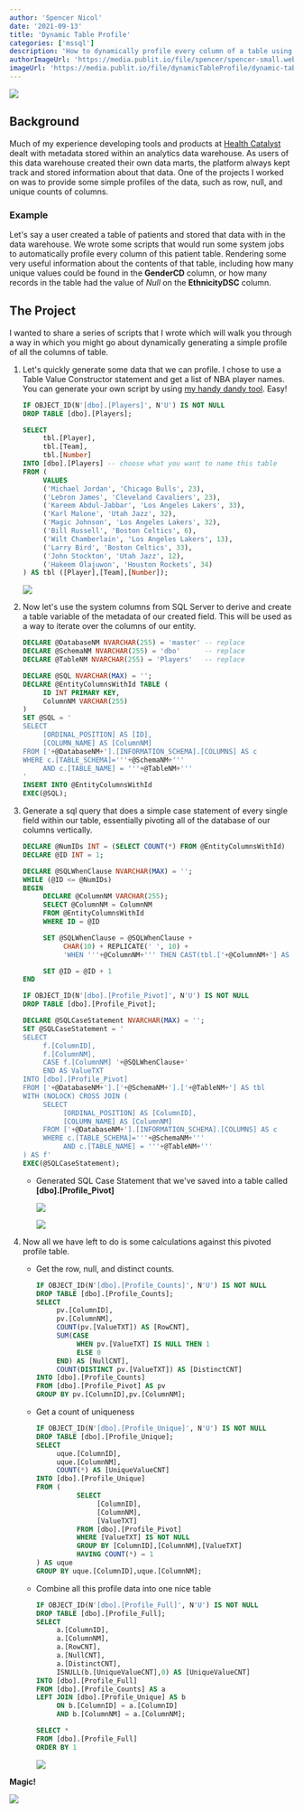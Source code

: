 ```yaml
---
author: 'Spencer Nicol'
date: '2021-09-13'
title: 'Dynamic Table Profile'
categories: ['mssql']
description: 'How to dynamically profile every column of a table using TSQL'
authorImageUrl: 'https://media.publit.io/file/spencer/spencer-small.webp'
imageUrl: 'https://media.publit.io/file/dynamicTableProfile/dynamic-table-profile.webp'
---
```


![](https://media.publit.io/file/dynamicTableProfile/dynamic-table-profile.webp)

## Background

Much of my experience developing tools and products at [Health Catalyst](https://healthcatalyst.com) dealt with metadata stored within an analytics data warehouse. As users of this data warehouse created their own data marts, the platform always kept track and stored information about that data. One of the projects I worked on was to provide some simple profiles of the data, such as row, null, and unique counts of columns.

### Example

Let's say a user created a table of patients and stored that data with in the data warehouse. We wrote some scripts that would run some system jobs to automatically profile every column of this patient table. Rendering some very useful information about the contents of that table, including how many unique values could be found in the **GenderCD** column, or how many records in the table had the value of _Null_ on the **EthnicityDSC** column.

## The Project

I wanted to share a series of scripts that I wrote which will walk you through a way in which you might go about dynamically generating a simple profile of all the columns of table.

1. Let's quickly generate some data that we can profile. I chose to use a Table Value Constructor statement and get a list of NBA player names. You can generate your own script by using [my handy dandy tool](table-value-constructor). Easy!

   ```sql
   IF OBJECT_ID(N'[dbo].[Players]', N'U') IS NOT NULL
   DROP TABLE [dbo].[Players];

   SELECT
        tbl.[Player],
        tbl.[Team],
        tbl.[Number]
   INTO [dbo].[Players] -- choose what you want to name this table
   FROM (
        VALUES
        ('Michael Jordan', 'Chicago Bulls', 23),
        ('Lebron James', 'Cleveland Cavaliers', 23),
        ('Kareem Abdul-Jabbar', 'Los Angeles Lakers', 33),
        ('Karl Malone', 'Utah Jazz', 32),
        ('Magic Johnson', 'Los Angeles Lakers', 32),
        ('Bill Russell', 'Boston Celtics', 6),
        ('Wilt Chamberlain', 'Los Angeles Lakers', 13),
        ('Larry Bird', 'Boston Celtics', 33),
        ('John Stockton', 'Utah Jazz', 12),
        ('Hakeem Olajuwon', 'Houston Rockets', 34)
   ) AS tbl ([Player],[Team],[Number]);
   ```

   ![](https://media.publit.io/file/dynamicTableProfile/data_example.webp)

2. Now let's use the system columns from SQL Server to derive and create a table variable of the metadata of our created field. This will be used as a way to iterate over the columns of our entity.

   ```sql
   DECLARE @DatabaseNM NVARCHAR(255) = 'master' -- replace
   DECLARE @SchemaNM NVARCHAR(255) = 'dbo'      -- replace
   DECLARE @TableNM NVARCHAR(255) = 'Players'   -- replace

   DECLARE @SQL NVARCHAR(MAX) = '';
   DECLARE @EntityColumnsWithId TABLE (
        ID INT PRIMARY KEY,
        ColumnNM VARCHAR(255)
   )
   SET @SQL = '
   SELECT
        [ORDINAL_POSITION] AS [ID],
        [COLUMN_NAME] AS [ColumnNM]
   FROM ['+@DatabaseNM+'].[INFORMATION_SCHEMA].[COLUMNS] AS c
   WHERE c.[TABLE_SCHEMA]='''+@SchemaNM+'''
        AND c.[TABLE_NAME] = '''+@TableNM+'''
   '
   INSERT INTO @EntityColumnsWithId
   EXEC(@SQL);
   ```

3. Generate a sql query that does a simple case statement of every single field within our table, essentially pivoting all of the database of our columns vertically.

   ```sql
   DECLARE @NumIDs INT = (SELECT COUNT(*) FROM @EntityColumnsWithId)
   DECLARE @ID INT = 1;

   DECLARE @SQLWhenClause NVARCHAR(MAX) = '';
   WHILE (@ID <= @NumIDs)
   BEGIN
        DECLARE @ColumnNM VARCHAR(255);
        SELECT @ColumnNM = ColumnNM
        FROM @EntityColumnsWithId
        WHERE ID = @ID

        SET @SQLWhenClause = @SQLWhenClause +
             CHAR(10) + REPLICATE(' ', 10) +
             'WHEN '''+@ColumnNM+''' THEN CAST(tbl.['+@ColumnNM+'] AS SQL_VARIANT) '

        SET @ID = @ID + 1
   END

   IF OBJECT_ID(N'[dbo].[Profile_Pivot]', N'U') IS NOT NULL
   DROP TABLE [dbo].[Profile_Pivot];

   DECLARE @SQLCaseStatement NVARCHAR(MAX) = '';
   SET @SQLCaseStatement = '
   SELECT
        f.[ColumnID],
        f.[ColumnNM],
        CASE f.[ColumnNM] '+@SQLWhenClause+'
        END AS ValueTXT
   INTO [dbo].[Profile_Pivot]
   FROM ['+@DatabaseNM+'].['+@SchemaNM+'].['+@TableNM+'] AS tbl
   WITH (NOLOCK) CROSS JOIN (
        SELECT
             [ORDINAL_POSITION] AS [ColumnID],
             [COLUMN_NAME] AS [ColumnNM]
        FROM ['+@DatabaseNM+'].[INFORMATION_SCHEMA].[COLUMNS] AS c
        WHERE c.[TABLE_SCHEMA]='''+@SchemaNM+'''
             AND c.[TABLE_NAME] = '''+@TableNM+'''
   ) AS f'
   EXEC(@SQLCaseStatement);
   ```

   - Generated SQL Case Statement that we've saved into a table called **[dbo].[Profile_Pivot]**

     ![](https://media.publit.io/file/dynamicTableProfile/generated-case-statement.webp)

     ![](https://media.publit.io/file/dynamicTableProfile/generated_case-statement-data.webp)

4. Now all we have left to do is some calculations against this pivoted profile table.

   - Get the row, null, and distinct counts.

     ```sql
     IF OBJECT_ID(N'[dbo].[Profile_Counts]', N'U') IS NOT NULL
     DROP TABLE [dbo].[Profile_Counts];
     SELECT
          pv.[ColumnID],
          pv.[ColumnNM],
          COUNT(pv.[ValueTXT]) AS [RowCNT],
          SUM(CASE
               WHEN pv.[ValueTXT] IS NULL THEN 1
               ELSE 0
          END) AS [NullCNT],
          COUNT(DISTINCT pv.[ValueTXT]) AS [DistinctCNT]
     INTO [dbo].[Profile_Counts]
     FROM [dbo].[Profile_Pivot] AS pv
     GROUP BY pv.[ColumnID],pv.[ColumnNM];
     ```

   - Get a count of uniqueness

     ```sql
     IF OBJECT_ID(N'[dbo].[Profile_Unique]', N'U') IS NOT NULL
     DROP TABLE [dbo].[Profile_Unique];
     SELECT
          uque.[ColumnID],
          uque.[ColumnNM],
          COUNT(*) AS [UniqueValueCNT]
     INTO [dbo].[Profile_Unique]
     FROM (
               SELECT
                    [ColumnID],
                    [ColumnNM],
                    [ValueTXT]
               FROM [dbo].[Profile_Pivot]
               WHERE [ValueTXT] IS NOT NULL
               GROUP BY [ColumnID],[ColumnNM],[ValueTXT]
               HAVING COUNT(*) = 1
     ) AS uque
     GROUP BY uque.[ColumnID],uque.[ColumnNM];
     ```

   - Combine all this profile data into one nice table

     ```sql
     IF OBJECT_ID(N'[dbo].[Profile_Full]', N'U') IS NOT NULL
     DROP TABLE [dbo].[Profile_Full];
     SELECT
          a.[ColumnID],
          a.[ColumnNM],
          a.[RowCNT],
          a.[NullCNT],
          a.[DistinctCNT],
          ISNULL(b.[UniqueValueCNT],0) AS [UniqueValueCNT]
     INTO [dbo].[Profile_Full]
     FROM [dbo].[Profile_Counts] AS a
     LEFT JOIN [dbo].[Profile_Unique] AS b
          ON b.[ColumnID] = a.[ColumnID]
          AND b.[ColumnNM] = a.[ColumnNM];
     ```

     ```sql
     SELECT *
     FROM [dbo].[Profile_Full]
     ORDER BY 1
     ```

     ![](https://media.publit.io/file/dynamicTableProfile/output.webp)

**Magic!**

![](https://media.giphy.com/media/NmerZ36iBkmKk/giphy.gif)
